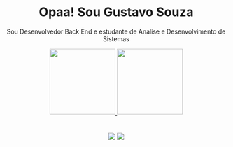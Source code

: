 <div>
  
  <h1 align="center"> Opaa! Sou Gustavo Souza</h1>
  
  <p align="center">
    Sou Desenvolvedor Back End e estudante de Analise e Desenvolvimento de Sistemas
  </p>
  
</div>

<div align="center">
  <a href="https://github.com/gztvv">
    <img height="150em" src="https://github-readme-stats.vercel.app/api?username=gztvv&count_private=true&include_all_commits=true&show_icons=true&theme=radical&hide_border=false&show_owner=true"/>
    <img height="150em" src="https://github-readme-stats.vercel.app/api/top-langs/?username=gztvv&theme=radical&hide_border=false&&layout=compact"/>
  </a>
</div>

<h1></h1>
<div align="center">
  <a href="https://www.linkedin.com/in/gustavo-souza-a09531239/" target="_blank"><img src="https://img.shields.io/badge/-LinkedIn-%230077B5?style=for-the-badge&logo=linkedin&logoColor=white" target="_blank"></a> 
  <a href="mailto:gzttvv@gmail.com"><img src="https://img.shields.io/badge/-Gmail-%23333?style=for-the-badge&logo=gmail&logoColor=white" target="_blank"></a>
</div>
